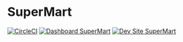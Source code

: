 # SuperMart

[![CircleCI](https://circleci.com/gh/kemarjackson26/SuperMart.svg?style=shield)](https://circleci.com/gh/kemarjackson26/SuperMart)
[![Dashboard SuperMart](https://img.shields.io/badge/dashboard-SuperMart-yellow.svg)](https://dashboard.pantheon.io/sites/23e35c8e-a96f-47b3-aeb1-0e5a6b26924c#dev/code)
[![Dev Site SuperMart](https://img.shields.io/badge/site-SuperMart-blue.svg)](http://dev-SuperMart.pantheonsite.io/)